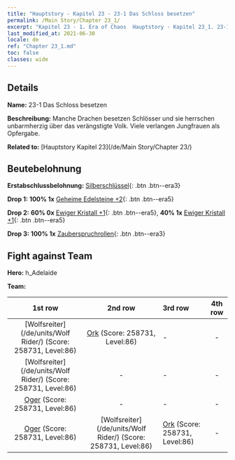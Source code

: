 ```yaml
---
title: "Hauptstory - Kapitel 23 - 23-1 Das Schloss besetzen"
permalink: /Main Story/Chapter 23_1/
excerpt: "Kapitel 23 - 1. Era of Chaos  Hauptstory - Kapitel 23_1. 23-1 Das Schloss besetzen"
last_modified_at: 2021-06-30
locale: de
ref: "Chapter 23_1.md"
toc: false
classes: wide
---
```


## Details

 **Name:** 23-1 Das Schloss besetzen

 **Beschreibung:** Manche Drachen besetzen Schlösser und sie herrschen unbarmherzig über das verängstigte Volk. Viele verlangen Jungfrauen als Opfergabe.

 **Related to:** [Hauptstory Kapitel 23](/de/Main Story/Chapter 23/)

## Beutebelohnung

 **Erstabschlussbelohnung:** [Silberschlüssel](/ItemsDE/con_693/){: .btn .btn--era3}

 **Drop 1:** **100% 1x** [Geheime Edelsteine +2](/ItemsDE/mat_79/){: .btn .btn--era5}

 **Drop 2:** **60% 0x** [Ewiger Kristall +1](/ItemsDE/mat_73/){: .btn .btn--era5}, **40% 1x** [Ewiger Kristall +1](/ItemsDE/mat_73/){: .btn .btn--era5}

 **Drop 3:** **100% 1x** [Zauberspruchrollen](/ItemsDE/con_694/){: .btn .btn--era3}


## Fight against Team
 **Hero:** h_Adelaide

 **Team:**


  | 1st row | 2nd row | 3rd row | 4th row |
  |:----:|:----:|:----|:----:|
  | [Wolfsreiter](/de/units/Wolf Rider/) (Score: 258731, Level:86)  | [Ork](/de/units/Orc/) (Score: 258731, Level:86)  | - | - |
  | [Wolfsreiter](/de/units/Wolf Rider/) (Score: 258731, Level:86)  | - | - | - |
  | [Oger](/de/units/Ogre/) (Score: 258731, Level:86)  | - | - | - |
  | [Oger](/de/units/Ogre/) (Score: 258731, Level:86)  | [Wolfsreiter](/de/units/Wolf Rider/) (Score: 258731, Level:86)  | [Ork](/de/units/Orc/) (Score: 258731, Level:86)  | - |


